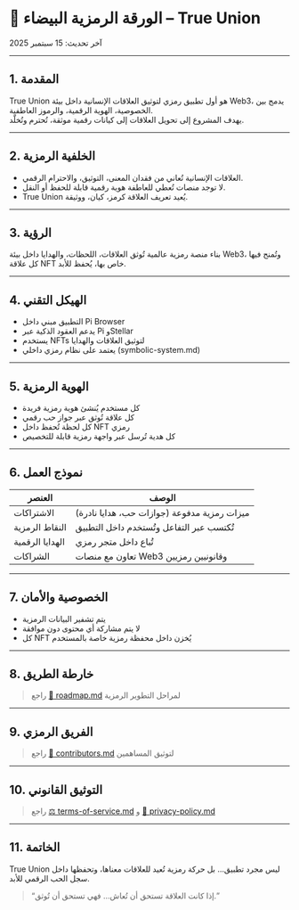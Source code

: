 # 📜 الورقة الرمزية البيضاء – True Union

آخر تحديث: 15 سبتمبر 2025

---

## 1. المقدمة

True Union هو أول تطبيق رمزي لتوثيق العلاقات الإنسانية داخل بيئة Web3، يدمج بين الخصوصية، الهوية الرقمية، والرموز العاطفية.  
يهدف المشروع إلى تحويل العلاقات إلى كيانات رقمية موثقة، تُحترم وتُخلّد.

---

## 2. الخلفية الرمزية

- العلاقات الإنسانية تُعاني من فقدان المعنى، التوثيق، والاحترام الرقمي.  
- لا توجد منصات تُعطي للعاطفة هوية رقمية قابلة للحفظ أو النقل.  
- True Union يُعيد تعريف العلاقة كرمز، كيان، ووثيقة.

---

## 3. الرؤية

بناء منصة رمزية عالمية تُوثق العلاقات، اللحظات، والهدايا داخل بيئة Web3، وتُمنح فيها كل علاقة NFT خاص بها، يُحفظ للأبد.

---

## 4. الهيكل التقني

- التطبيق مبني داخل Pi Browser  
- يدعم العقود الذكية عبر Pi وStellar  
- يستخدم NFTs لتوثيق العلاقات والهدايا  
- يعتمد على نظام رمزي داخلي (symbolic-system.md)

---

## 5. الهوية الرمزية

- كل مستخدم يُنشئ هوية رمزية فريدة  
- كل علاقة تُوثق عبر جواز حب رقمي  
- كل لحظة تُحفظ داخل NFT رمزي  
- كل هدية تُرسل عبر واجهة رمزية قابلة للتخصيص

---

## 6. نموذج العمل

| العنصر | الوصف |
|--------|-------|
| الاشتراكات | ميزات رمزية مدفوعة (جوازات حب، هدايا نادرة) |
| النقاط الرمزية | تُكتسب عبر التفاعل وتُستخدم داخل التطبيق |
| الهدايا الرقمية | تُباع داخل متجر رمزي |
| الشراكات | تعاون مع منصات Web3 وقانونيين رمزيين |

---

## 7. الخصوصية والأمان

- يتم تشفير البيانات الرمزية  
- لا يتم مشاركة أي محتوى دون موافقة  
- كل NFT يُخزن داخل محفظة رمزية خاصة بالمستخدم

---

## 8. خارطة الطريق

> راجع [📍 roadmap.md](./roadmap.md) لمراحل التطوير الرمزية

---

## 9. الفريق الرمزي

> راجع [🤝 contributors.md](./contributors.md) لتوثيق المساهمين

---

## 10. التوثيق القانوني

> راجع [⚖️ terms-of-service.md](./terms-of-service.md) و [🔐 privacy-policy.md](./privacy-policy.md)

---

## 11. الخاتمة

True Union ليس مجرد تطبيق… بل حركة رمزية تُعيد للعلاقات معناها، وتحفظها داخل سجل الحب الرقمي للأبد.

> “إذا كانت العلاقة تستحق أن تُعاش… فهي تستحق أن تُوثق.”
